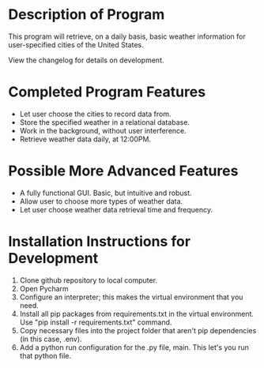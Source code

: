 # Description of Program

This program will retrieve, on a daily basis, basic weather information for user-specified cities of the United States.

View the changelog for details on development.

# Completed Program Features

- Let user choose the cities to record data from.
- Store the specified weather in a relational database.
- Work in the background, without user interference.
- Retrieve weather data daily, at 12:00PM.

# Possible More Advanced Features

- A fully functional GUI. Basic, but intuitive and robust.
- Allow user to choose more types of weather data.
- Let user choose weather data retrieval time and frequency.

# Installation Instructions for Development

1. Clone github repository to local computer.
2. Open Pycharm
3. Configure an interpreter; this makes the virtual environment that you need.
4. Install all pip packages from requirements.txt in the virtual environment. Use "pip install -r requirements.txt" command.
5. Copy necessary files into the project folder that aren't pip dependencies (in this case, .env).
6. Add a python run configuration for the .py file, main. This let's you run that python file.
